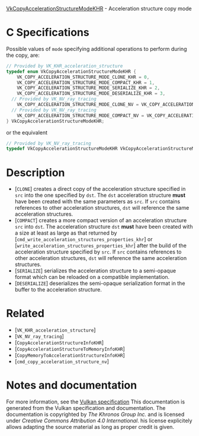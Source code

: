 [VkCopyAccelerationStructureModeKHR](https://www.khronos.org/registry/vulkan/specs/1.3-extensions/man/html/VkCopyAccelerationStructureModeKHR.html) - Acceleration structure copy mode

# C Specifications
Possible values of `mode` specifying additional operations to perform
during the copy, are:
```c
// Provided by VK_KHR_acceleration_structure
typedef enum VkCopyAccelerationStructureModeKHR {
    VK_COPY_ACCELERATION_STRUCTURE_MODE_CLONE_KHR = 0,
    VK_COPY_ACCELERATION_STRUCTURE_MODE_COMPACT_KHR = 1,
    VK_COPY_ACCELERATION_STRUCTURE_MODE_SERIALIZE_KHR = 2,
    VK_COPY_ACCELERATION_STRUCTURE_MODE_DESERIALIZE_KHR = 3,
  // Provided by VK_NV_ray_tracing
    VK_COPY_ACCELERATION_STRUCTURE_MODE_CLONE_NV = VK_COPY_ACCELERATION_STRUCTURE_MODE_CLONE_KHR,
  // Provided by VK_NV_ray_tracing
    VK_COPY_ACCELERATION_STRUCTURE_MODE_COMPACT_NV = VK_COPY_ACCELERATION_STRUCTURE_MODE_COMPACT_KHR,
} VkCopyAccelerationStructureModeKHR;
```
or the equivalent
```c
// Provided by VK_NV_ray_tracing
typedef VkCopyAccelerationStructureModeKHR VkCopyAccelerationStructureModeNV;
```

# Description
- [`CLONE`] creates a direct copy of the acceleration structure specified in `src` into the one specified by `dst`. The `dst` acceleration structure  **must**  have been created with the same parameters as `src`. If `src` contains references to other acceleration structures, `dst` will reference the same acceleration structures.
- [`COMPACT`] creates a more compact version of an acceleration structure `src` into `dst`. The acceleration structure `dst` **must**  have been created with a size at least as large as that returned by [`cmd_write_acceleration_structures_properties_khr`] or [`write_acceleration_structures_properties_khr`] after the build of the acceleration structure specified by `src`. If `src` contains references to other acceleration structures, `dst` will reference the same acceleration structures.
- [`SERIALIZE`] serializes the acceleration structure to a semi-opaque format which can be reloaded on a compatible implementation.
- [`DESERIALIZE`] deserializes the semi-opaque serialization format in the buffer to the acceleration structure.

# Related
- [`VK_KHR_acceleration_structure`]
- [`VK_NV_ray_tracing`]
- [`CopyAccelerationStructureInfoKHR`]
- [`CopyAccelerationStructureToMemoryInfoKHR`]
- [`CopyMemoryToAccelerationStructureInfoKHR`]
- [`cmd_copy_acceleration_structure_nv`]

# Notes and documentation
For more information, see the [Vulkan specification](https://www.khronos.org/registry/vulkan/specs/1.3-extensions/html/vkspec.html)
This documentation is generated from the Vulkan specification and documentation.
The documentation is copyrighted by *The Khronos Group Inc.* and is licensed under *Creative Commons Attribution 4.0 International*.
his license explicitely allows adapting the source material as long as proper credit is given.
        